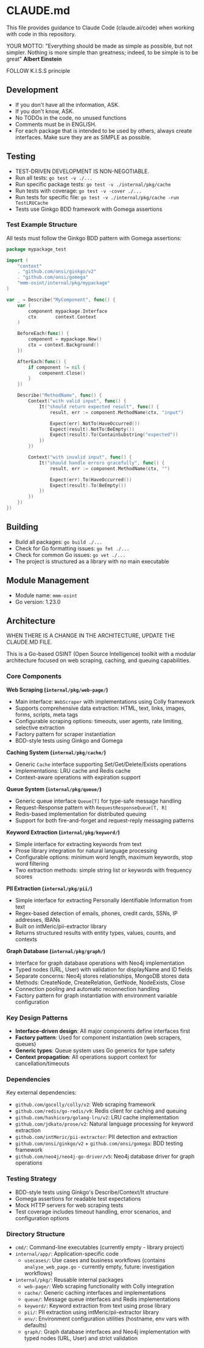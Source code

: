 # CLAUDE.md

This file provides guidance to Claude Code (claude.ai/code) when working with code in this repository.

YOUR MOTTO: "Everything should be made as simple as possible, but not simpler. Nothing is more simple than greatness; indeed, to be simple is to be great" **Albert Einstein**

FOLLOW K.I.S.S principle

## Development

- If you don't have all the information, ASK.
- If you don't know, ASK.
- No TODOs in the code, no unused functions
- Comments must be in ENGLISH.
- For each package that is intended to be used by others, always create interfaces. Make sure they are as SIMPLE as possible.

## Testing

- TEST-DRIVEN DEVELOPMENT IS NON-NEGOTIABLE.
- Run all tests: `go test -v ./...`
- Run specific package tests: `go test -v ./internal/pkg/cache`
- Run tests with coverage: `go test -v -cover ./...`
- Run tests for specific file: `go test -v ./internal/pkg/cache -run TestLRUCache`
- Tests use Ginkgo BDD framework with Gomega assertions

### Test Example Structure

All tests must follow the Ginkgo BDD pattern with Gomega assertions:

```go
package mypackage_test

import (
    "context"
    . "github.com/onsi/ginkgo/v2"
    . "github.com/onsi/gomega"
    "mmm-osint/internal/pkg/mypackage"
)

var _ = Describe("MyComponent", func() {
    var (
        component mypackage.Interface
        ctx       context.Context
    )

    BeforeEach(func() {
        component = mypackage.New()
        ctx = context.Background()
    })

    AfterEach(func() {
        if component != nil {
            component.Close()
        }
    })

    Describe("MethodName", func() {
        Context("with valid input", func() {
            It("should return expected result", func() {
                result, err := component.MethodName(ctx, "input")

                Expect(err).NotTo(HaveOccurred())
                Expect(result).NotTo(BeEmpty())
                Expect(result).To(ContainSubstring("expected"))
            })
        })

        Context("with invalid input", func() {
            It("should handle errors gracefully", func() {
                result, err := component.MethodName(ctx, "")

                Expect(err).To(HaveOccurred())
                Expect(result).To(BeEmpty())
            })
        })
    })
})
```

## Building

- Build all packages: `go build ./...`
- Check for Go formatting issues: `go fmt ./...`
- Check for common Go issues: `go vet ./...`
- The project is structured as a library with no main executable

## Module Management

- Module name: `mmm-osint`
- Go version: 1.23.0

## Architecture

WHEN THERE IS A CHANGE IN THE ARCHITECTURE, UPDATE THE CLAUDE.MD FILE.

This is a Go-based OSINT (Open Source Intelligence) toolkit with a modular architecture focused on web scraping, caching, and queuing capabilities.

### Core Components

**Web Scraping (`internal/pkg/web-page/`)**

- Main interface: `WebScraper` with implementations using Colly framework
- Supports comprehensive data extraction: HTML, text, links, images, forms, scripts, meta tags
- Configurable scraping options: timeouts, user agents, rate limiting, selective extraction
- Factory pattern for scraper instantiation
- BDD-style tests using Ginkgo and Gomega

**Caching System (`internal/pkg/cache/`)**

- Generic `Cache` interface supporting Set/Get/Delete/Exists operations
- Implementations: LRU cache and Redis cache
- Context-aware operations with expiration support

**Queue System (`internal/pkg/queue/`)**

- Generic queue interface `Queue[T]` for type-safe message handling
- Request-Response pattern with `RequestResponseQueue[T, R]`
- Redis-based implementation for distributed queuing
- Support for both fire-and-forget and request-reply messaging patterns

**Keyword Extraction (`internal/pkg/keyword/`)**

- Simple interface for extracting keywords from text
- Prose library integration for natural language processing
- Configurable options: minimum word length, maximum keywords, stop word filtering
- Two extraction methods: simple string list or keywords with frequency scores

**PII Extraction (`internal/pkg/pii/`)**

- Simple interface for extracting Personally Identifiable Information from text
- Regex-based detection of emails, phones, credit cards, SSNs, IP addresses, IBANs
- Built on intMeric/pii-extractor library
- Returns structured results with entity types, values, counts, and contexts

**Graph Database (`internal/pkg/graph/`)**

- Interface for graph database operations with Neo4j implementation
- Typed nodes (URL, User) with validation for displayName and ID fields
- Separate concerns: Neo4j stores relationships, MongoDB stores data
- Methods: CreateNode, CreateRelation, GetNode, NodeExists, Close
- Connection pooling and automatic reconnection handling
- Factory pattern for graph instantiation with environment variable configuration

### Key Design Patterns

- **Interface-driven design**: All major components define interfaces first
- **Factory pattern**: Used for component instantiation (web scrapers, queues)
- **Generic types**: Queue system uses Go generics for type safety
- **Context propagation**: All operations support context for cancellation/timeouts

### Dependencies

Key external dependencies:

- `github.com/gocolly/colly/v2`: Web scraping framework
- `github.com/redis/go-redis/v9`: Redis client for caching and queuing
- `github.com/hashicorp/golang-lru/v2`: LRU cache implementation
- `github.com/jdkato/prose/v2`: Natural language processing for keyword extraction
- `github.com/intMeric/pii-extractor`: PII detection and extraction
- `github.com/onsi/ginkgo/v2` + `github.com/onsi/gomega`: BDD testing framework
- `github.com/neo4j/neo4j-go-driver/v5`: Neo4j database driver for graph operations

### Testing Strategy

- BDD-style tests using Ginkgo's Describe/Context/It structure
- Gomega assertions for readable test expectations
- Mock HTTP servers for web scraping tests
- Test coverage includes timeout handling, error scenarios, and configuration options

### Directory Structure

- `cmd/`: Command-line executables (currently empty - library project)
- `internal/app/`: Application-specific code
  - `usecases/`: Use cases and business workflows (contains `analyse_web_page.go` - currently empty, future: investigation workflows)
- `internal/pkg/`: Reusable internal packages
  - `web-page/`: Web scraping functionality with Colly integration
  - `cache/`: Generic caching interfaces and implementations
  - `queue/`: Message queue interfaces and Redis implementations
  - `keyword/`: Keyword extraction from text using prose library
  - `pii/`: PII extraction using intMeric/pii-extractor library
  - `env/`: Environment configuration utilities (hostname, env vars with defaults)
  - `graph/`: Graph database interfaces and Neo4j implementation with typed nodes (URL, User) and strict validation
